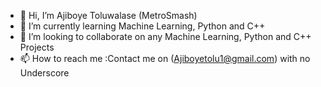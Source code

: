 - 👋 Hi, I’m Ajiboye Toluwalase (MetroSmash)
- 🌱 I’m currently learning Machine Learning, Python and C++
- 💞️ I’m looking to collaborate on any Machine Learning, Python and C++ Projects
- 📫 How to reach me :Contact me on (Ajiboyetolu1@gmail.com) with no Underscore

<!---
metrosmash/metrosmash is a ✨ special ✨ repository because its `README.md` (this file) appears on your GitHub profile.
You can click the Preview link to take a look at your changes.
--->

